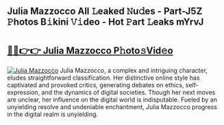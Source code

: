 ## Julia Mazzocco All 𝙻eaked 𝙽u𝚍es - Part-J5Z 𝙿hotos B𝚒kini 𝚅𝚒deo - Hot 𝙿art 𝙻eaks mYrvJ

# <h2><a href="http://ld02bn.urlbe.top/?page=Julia+Mazzocco">🔗🔗👉👉 Julia Mazzocco P𝚑oto𝚜Vid𝚎o</a></h2>

[![Julia Mazzocco](https://i.imgur.com/eBuTRDB.gif)](http://ld02bn.urlbe.top/?page=Julia+Mazzocco)
Julia Mazzocco, a complex and intriguing character, eludes straightforward classification. Her distinctive online style has captivated and provoked critics, generating debates on ethics, self-expression, and the dynamics of digital societies. Though her next moves are unclear, her influence on the digital world is indisputable. Fueled by an unyielding resolve and undeniable enchantment, Julia Mazzocco progress in the digital realm is unyielding.
